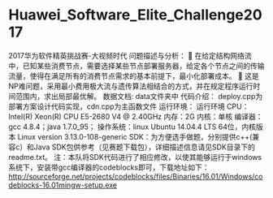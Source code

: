 # Huawei_Software_Elite_Challenge2017
2017华为软件精英挑战赛-大视频时代
问题描述与分析：
	在给定结构网络流中，已知某些消费节点，需要选择某些节点部署服务器，给定各个节点之间的传输流量，使得在满足所有的消费节点需求的基本前提下，最小化部署成本。 
	这是NP难问题，采用最小费用极大流与遗传算法相结合的方式，并在规定程序运行时间范围内，求出局部最优解。
数据文档:
data文件夹中
代码介绍：
deploy.cpp为部署方案设计代码实现，cdn.cpp为主函数文件
运行环境：
运行环境
CPU：Intel(R) Xeon(R) CPU E5-2680 V4 @ 2.40GHz
内存：2G
内核：单核
编译器：gcc 4.8.4；java 1.7.0_95；
操作系统：linux Ubuntu 14.04.4 LTS 64位，内核版本 Linux version 3.13.0-108-generic
SDK：为方便选手做题，分别提供c++(兼容c）和Java SDK包供参考（见赛题下载包），详细描述信息请见SDK目录下的readme.txt。
注：本队将SDK代码进行了相应修改，以使其能够运行于windows系统下，安装带gcc编译器的codeblocks即可，下载地址如下：
http://sourceforge.net/projects/codeblocks/files/Binaries/16.01/Windows/codeblocks-16.01mingw-setup.exe

